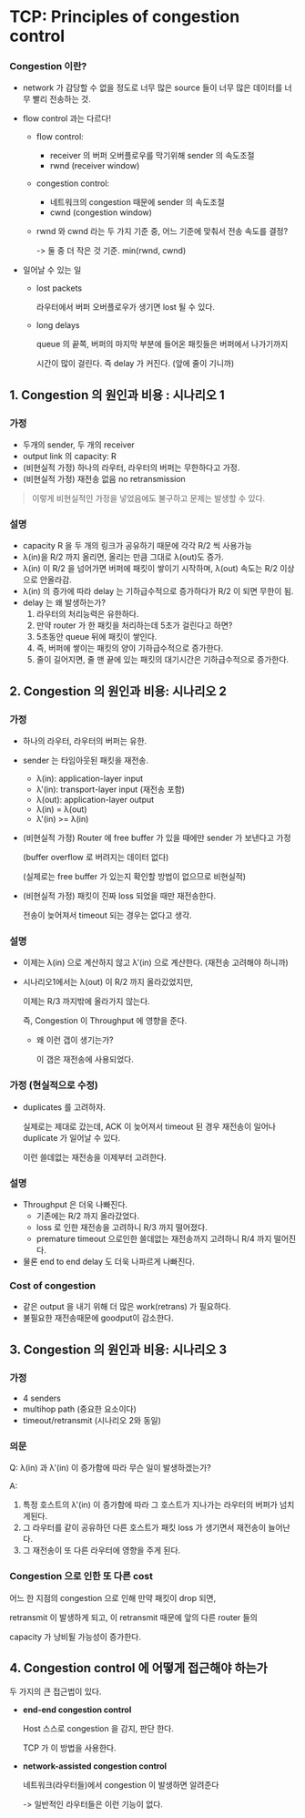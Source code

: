 # TCP: Principles of congestion control

### Congestion 이란?

- network 가 감당할 수 없을 정도로 너무 많은 source 들이 너무 많은 데이터를 너무 빨리 전송하는 것.

- flow control 과는 다르다!

  - flow control:

    - receiver 의 버퍼 오버플로우를 막기위해 sender 의 속도조절
    - rwnd (receiver window)

  - congestion control:

    - 네트워크의 congestion 때문에 sender 의 속도조절
    - cwnd (congestion window)

  - rwnd 와 cwnd 라는 두 가지 기준 중, 어느 기준에 맞춰서 전송 속도를 결정?

    -> 둘 중 더 작은 것 기준. min(rwnd, cwnd)

- 일어날 수 있는 일

  - lost packets

    라우터에서 버퍼 오버플로우가 생기면 lost 될 수 있다.

  - long delays

    queue 의 끝쪽, 버퍼의 마지막 부분에 들어온 패킷들은 버퍼에서 나가기까지

    시간이 많이 걸린다. 즉 delay 가 커진다. (앞에 줄이 기니까)

## 1. Congestion 의 원인과 비용 : 시나리오 1

### 가정

- 두개의 sender, 두 개의 receiver
- output link 의 capacity: R
- (비현실적 가정) 하나의 라우터, 라우터의 버퍼는 무한하다고 가정.
- (비현실적 가정) 재전송 없음 no retransmission

> 이렇게 비현실적인 가정을 넣었음에도 불구하고 문제는 발생할 수 있다.

### 설명

- capacity R 을 두 개의 링크가 공유하기 때문에 각각 R/2 씩 사용가능
-  λ(in)을 R/2 까지 올리면, 올리는 만큼 그대로  λ(out)도 증가.
-  λ(in) 이 R/2 을 넘어가면 버퍼에 패킷이 쌓이기 시작하며,  λ(out) 속도는 R/2 이상으로 안올라감.
-  λ(in) 의 증가에 따라 delay 는 기하급수적으로 증가하다가 R/2 이 되면 무한이 됨.
  - delay 는 왜 발생하는가?
    1. 라우터의 처리능력은 유한하다.
    2. 만약 router 가 한 패킷을 처리하는데 5초가 걸린다고 하면?
    3. 5초동안 queue 뒤에 패킷이 쌓인다.
    4. 즉, 버퍼에 쌓이는 패킷의 양이 기하급수적으로 증가한다.
    5. 줄이 길어지면, 줄 맨 끝에 있는 패킷의 대기시간은 기하급수적으로 증가한다.

## 2. Congestion 의 원인과 비용: 시나리오 2

### 가정

- 하나의 라우터, 라우터의 버퍼는 유한.

- sender 는 타임아웃된 패킷을 재전송.

  - λ(in): application-layer input
  - λ'(in): transport-layer input (재전송 포함)
  - λ(out): application-layer output 
  - λ(in) = λ(out)
  - λ'(in) >= λ(in)

- (비현실적 가정) Router 에 free buffer 가 있을 때에만 sender 가 보낸다고 가정

  (buffer overflow 로 버려지는 데이터 없다)

  (실제로는 free buffer 가 있는지 확인할 방법이 없으므로 비현실적)

- (비현실적 가정) 패킷이 진짜 loss 되었을 때만 재전송한다.

  전송이 늦어져서 timeout 되는 경우는 없다고 생각.

### 설명

- 이제는 λ(in) 으로 계산하지 않고 λ'(in) 으로 계산한다. (재전송 고려해야 하니까)

- 시나리오1에서는 λ(out) 이 R/2 까지 올라갔었지만,

  이제는 R/3 까지밖에 올라가지 않는다.

  즉, Congestion 이 Throughput 에 영향을 준다.

  - 왜 이런 갭이 생기는가?

    이 갭은 재전송에 사용되었다.

### 가정 (현실적으로 수정)

- duplicates 를 고려하자.

  실제로는 제대로 갔는데, ACK 이 늦어져서 timeout 된 경우 재전송이 일어나 duplicate 가 일어날 수 있다.

  이런 쓸데없는 재전송을 이제부터 고려한다.

### 설명

- Throughput 은 더욱 나빠진다.
  - 기존에는 R/2 까지 올라갔었다.
  - loss 로 인한 재전송을 고려하니 R/3 까지 떨어졌다.
  - premature timeout 으로인한 쓸데없는 재전송까지 고려하니 R/4 까지 떨어진다.
- 물론 end to end delay 도 더욱 나파르게 나빠진다.

### Cost of congestion

- 같은 output 을 내기 위해 더 많은 work(retrans) 가 필요하다.
- 불필요한 재전송때문에 goodput이 감소한다.

## 3. Congestion 의 원인과 비용: 시나리오 3

### 가정

- 4 senders
- multihop path (중요한 요소이다)
- timeout/retransmit (시나리오 2와 동일)

### 의문

Q: λ(in) 과 λ'(in) 이 증가함에 따라 무슨 일이 발생하겠는가?

A:

1. 특정 호스트의 λ'(in) 이 증가함에 따라 그 호스트가 지나가는 라우터의 버퍼가 넘치게된다.
2. 그 라우터를 같이 공유하던 다른 호스트가 패킷 loss 가 생기면서 재전송이 늘어난다.
3. 그 재전송이 또 다른 라우터에 영향을 주게 된다.

### Congestion 으로 인한 또 다른 cost

어느 한 지점의 congestion 으로 인해 만약 패킷이 drop 되면, 

retransmit 이 발생하게 되고, 이 retransmit 때문에 앞의 다른 router 들의

capacity 가 낭비될 가능성이 증가한다.

## 4. Congestion control 에 어떻게 접근해야 하는가

두 가지의 큰 접근법이 있다.

- **end-end congestion control**

  Host 스스로 congestion 을 감지, 판단 한다.

  TCP 가 이 방법을 사용한다.

- **network-assisted congestion control**

  네트워크(라우터들)에서 congestion 이 발생하면 알려준다

  -> 일반적인 라우터들은 이런 기능이 없다.

